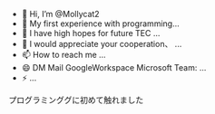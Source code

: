 - 👋 Hi, I’m @Mollycat2
- 👀 My first experience with programming...
- 🌱 I have high hopes for future TEC   ...
- 💞️ I would appreciate your cooperation、 ...
- 📫 How to reach me ...
- 😄 DM Mail GoogleWorkspace Microsoft Team: ...
- ⚡  ...

<!---
Mollycat2/Mollycat2 is a ✨ special ✨ repository because its `README.md` (this file) appears on your GitHub profile.
You can click the Preview link to take a look at your changes.
--->
プログラミンググに初めて触れました
